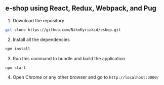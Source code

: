 ## e-shop using React, Redux, Webpack, and Pug



1. Download the repository
```bash
git clone https://github.com/NikoKyriakid/eshop.git
```


2. Install all the dependencies
```bash
npm install
```

3. Run this command to bundle and build the application
```bash
npm start
```

4. Open Chrome or any other browser and go to `http://localhost:3000/`
